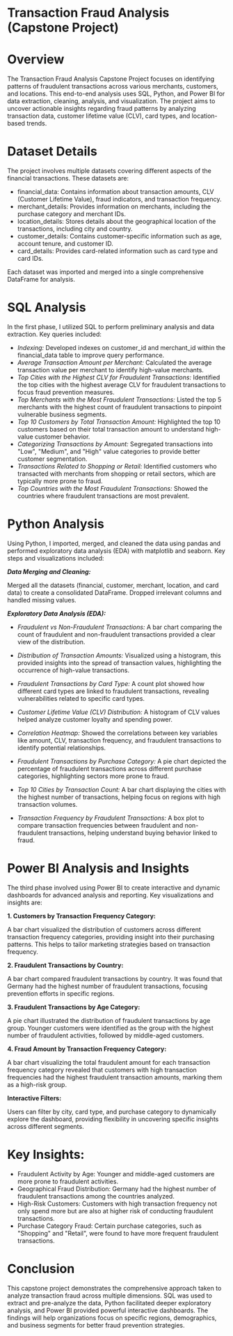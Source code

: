 # Transaction Fraud Analysis (Capstone Project)

# Overview

The Transaction Fraud Analysis Capstone Project focuses on identifying patterns of fraudulent transactions across various merchants, customers, and locations. This end-to-end analysis uses SQL, Python, and Power BI for data extraction, cleaning, analysis, and visualization. The project aims to uncover actionable insights regarding fraud patterns by analyzing transaction data, customer lifetime value (CLV), card types, and location-based trends.

# Dataset Details

The project involves multiple datasets covering different aspects of the financial transactions. These datasets are:

- financial_data: Contains information about transaction amounts, CLV (Customer Lifetime Value), fraud indicators, and transaction frequency.
- merchant_details: Provides information on merchants, including the purchase category and merchant IDs.
- location_details: Stores details about the geographical location of the transactions, including city and country.
- customer_details: Contains customer-specific information such as age, account tenure, and customer ID.
- card_details: Provides card-related information such as card type and card IDs.

Each dataset was imported and merged into a single comprehensive DataFrame for analysis.

# SQL Analysis

In the first phase, I utilized SQL to perform preliminary analysis and data extraction. Key queries included:

- _Indexing:_ Developed indexes on customer_id and merchant_id within the financial_data table to improve query performance.
- _Average Transaction Amount per Merchant:_ Calculated the average transaction value per merchant to identify high-value merchants.
- _Top Cities with the Highest CLV for Fraudulent Transactions:_ Identified the top cities with the highest average CLV for fraudulent transactions to focus fraud prevention measures.
- _Top Merchants with the Most Fraudulent Transactions:_ Listed the top 5 merchants with the highest count of fraudulent transactions to pinpoint vulnerable business segments.
- _Top 10 Customers by Total Transaction Amount:_ Highlighted the top 10 customers based on their total transaction amount to understand high-value customer behavior.
- _Categorizing Transactions by Amount:_ Segregated transactions into "Low", "Medium", and "High" value categories to provide better customer segmentation.
- _Transactions Related to Shopping or Retail:_ Identified customers who transacted with merchants from shopping or retail sectors, which are typically more prone to fraud.
- _Top Countries with the Most Fraudulent Transactions:_ Showed the countries where fraudulent transactions are most prevalent.

# Python Analysis

Using Python, I imported, merged, and cleaned the data using pandas and performed exploratory data analysis (EDA) with matplotlib and seaborn. Key steps and visualizations included:

**_Data Merging and Cleaning:_**

Merged all the datasets (financial, customer, merchant, location, and card data) to create a consolidated DataFrame.
Dropped irrelevant columns and handled missing values.

**_Exploratory Data Analysis (EDA):_**

- _Fraudulent vs Non-Fraudulent Transactions:_ A bar chart comparing the count of fraudulent and non-fraudulent transactions provided a clear view of the distribution.

- _Distribution of Transaction Amounts:_ Visualized using a histogram, this provided insights into the spread of transaction values, highlighting the occurrence of high-value transactions.

- _Fraudulent Transactions by Card Type:_ A count plot showed how different card types are linked to fraudulent transactions, revealing vulnerabilities related to specific card types.

- _Customer Lifetime Value (CLV) Distribution:_ A histogram of CLV values helped analyze customer loyalty and spending power.

- _Correlation Heatmap:_ Showed the correlations between key variables like amount, CLV, transaction frequency, and fraudulent transactions to identify potential relationships.

- _Fraudulent Transactions by Purchase Category:_ A pie chart depicted the percentage of fraudulent transactions across different purchase categories, highlighting sectors more prone to fraud.

- _Top 10 Cities by Transaction Count:_ A bar chart displaying the cities with the highest number of transactions, helping focus on regions with high transaction volumes.

- _Transaction Frequency by Fraudulent Transactions:_ A box plot to compare transaction frequencies between fraudulent and non-fraudulent transactions, helping understand buying behavior linked to fraud.

# Power BI Analysis and Insights

The third phase involved using Power BI to create interactive and dynamic dashboards for advanced analysis and reporting. Key visualizations and insights are:

**1. Customers by Transaction Frequency Category:**

A bar chart visualized the distribution of customers across different transaction frequency categories, providing insight into their purchasing patterns. This helps to tailor marketing strategies based on transaction frequency.

**2. Fraudulent Transactions by Country:**

A bar chart compared fraudulent transactions by country. It was found that Germany had the highest number of fraudulent transactions, focusing prevention efforts in specific regions.

**3. Fraudulent Transactions by Age Category:**

A pie chart illustrated the distribution of fraudulent transactions by age group. Younger customers were identified as the group with the highest number of fraudulent activities, followed by middle-aged customers.

**4. Fraud Amount by Transaction Frequency Category:**

A bar chart visualizing the total fraudulent amount for each transaction frequency category revealed that customers with high transaction frequencies had the highest fraudulent transaction amounts, marking them as a high-risk group.

**Interactive Filters:**

Users can filter by city, card type, and purchase category to dynamically explore the dashboard, providing flexibility in uncovering specific insights across different segments.

# Key Insights:

- Fraudulent Activity by Age: Younger and middle-aged customers are more prone to fraudulent activities.
- Geographical Fraud Distribution: Germany had the highest number of fraudulent transactions among the countries analyzed.
- High-Risk Customers: Customers with high transaction frequency not only spend more but are also at higher risk of conducting fraudulent transactions.
- Purchase Category Fraud: Certain purchase categories, such as "Shopping" and "Retail", were found to have more frequent fraudulent transactions.

# Conclusion

This capstone project demonstrates the comprehensive approach taken to analyze transaction fraud across multiple dimensions. SQL was used to extract and pre-analyze the data, Python facilitated deeper exploratory analysis, and Power BI provided powerful interactive dashboards. The findings will help organizations focus on specific regions, demographics, and business segments for better fraud prevention strategies.
